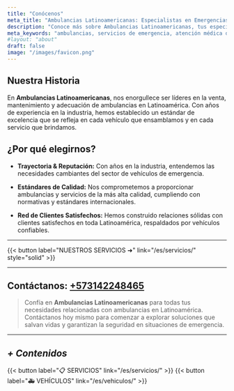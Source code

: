```yaml
---
title: "Conócenos"
meta_title: "Ambulancias Latinoamericanas: Especialistas en Emergencias"
description: "Conoce más sobre Ambulancias Latinoamericanas, tus especialistas en venta, mantenimiento y adecuación de ambulancias en Latinoamérica. Descubre nuestra experiencia, compromiso con la calidad y por qué somos la elección preferida en la región."
meta_keywords: "ambulancias, servicios de emergencia, atención médica de urgencia, tecnología médica, profesionales de la salud, América Latina, venta de ambulancias, mantenimiento especializado, adecuación de ambulancias"
#layout: "about"
draft: false
image: "/images/favicon.png"
---
```


## Nuestra Historia

En **Ambulancias Latinoamericanas**, nos enorgullece ser líderes en la venta, mantenimiento y adecuación de ambulancias en Latinoamérica. Con años de experiencia en la industria, hemos establecido un estándar de excelencia que se refleja en cada vehículo que ensamblamos y en cada servicio que brindamos.

## ¿Por qué elegirnos?

- **Trayectoria & Reputación:** Con años en la industria, entendemos las necesidades cambiantes del sector de vehículos de emergencia.

- **Estándares de Calidad:** Nos comprometemos a proporcionar ambulancias y servicios de la más alta calidad, cumpliendo con normativas y estándares internacionales.

- **Red de Clientes Satisfechos:** Hemos construido relaciones sólidas con clientes satisfechos en toda Latinoamérica, respaldados por vehículos confiables.

---

{{< button label="NUESTROS SERVICIOS ➜" link="/es/servicios/" style="solid" >}}

---

## Contáctanos: [+573142248465](https://api.whatsapp.com/send?phone=573142248465&text=Hola,%20vengo%20de%20tu%20sitio%20web%20AMBULANCIAS.lat%20Me%20interesa:)

> Confía en **Ambulancias Latinoamericanas** para todas tus necesidades relacionadas con ambulancias en Latinoamérica. Contáctanos hoy mismo para comenzar a explorar soluciones que salvan vidas y garantizan la seguridad en situaciones de emergencia. 


---

## *+ Contenidos*

{{< button label="📋️ SERVICIOS" link="/es/servicios/" >}}
{{< button label="🚑️ VEHÍCULOS" link="/es/vehiculos/" >}}